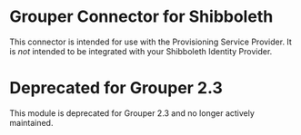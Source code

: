 # Grouper Connector for Shibboleth

This connector is intended for use with the Provisioning Service Provider.  It is *not* intended to be integrated with your 
Shibboleth Identity Provider.

# Deprecated for Grouper 2.3

This module is deprecated for Grouper 2.3 and no longer actively maintained.
